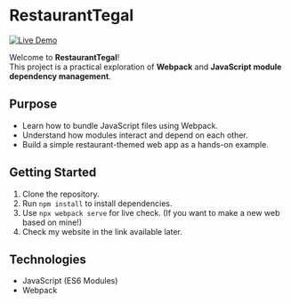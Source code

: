 # RestaurantTegal
[![Live Demo](https://img.shields.io/badge/Live%20Demo-Visit%20Site-blue?style=for-the-badge)](https://tim48-robot.github.io/RestaurantPage/)

Welcome to **RestaurantTegal**!  
This project is a practical exploration of **Webpack** and **JavaScript module dependency management**.

## Purpose

- Learn how to bundle JavaScript files using Webpack.
- Understand how modules interact and depend on each other.
- Build a simple restaurant-themed web app as a hands-on example.

## Getting Started

1. Clone the repository.
2. Run `npm install` to install dependencies.
3. Use `npx webpack serve` for live check. (If you want to make a new web based on mine!)
4. Check my website in the link available later.

## Technologies

- JavaScript (ES6 Modules)
- Webpack
